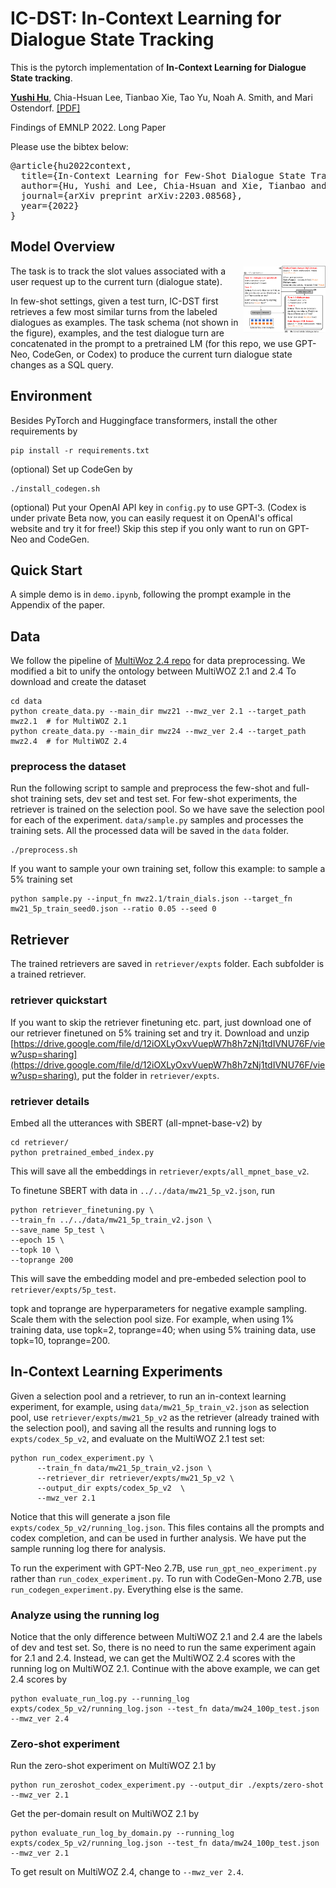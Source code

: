 # IC-DST: In-Context Learning for Dialogue State Tracking

This is the pytorch implementation of
**In-Context Learning for Dialogue State tracking**. 

[**Yushi Hu**](https://yushi-hu.github.io/), Chia-Hsuan Lee, Tianbao Xie, Tao Yu, Noah A. Smith, and Mari Ostendorf. 
[[PDF]](https://arxiv.org/abs/2203.08568)

Findings of EMNLP 2022. Long Paper

Please use the bibtex below:
<pre>
@article{hu2022context,
  title={In-Context Learning for Few-Shot Dialogue State Tracking},
  author={Hu, Yushi and Lee, Chia-Hsuan and Xie, Tianbao and Yu, Tao and Smith, Noah A and Ostendorf, Mari},
  journal={arXiv preprint arXiv:2203.08568},
  year={2022}
}
</pre>


## Model Overview
<img align="right" src="plot/system-teaser.png" width="26%">

The task is to track the slot values associated with a user request up to the current turn (dialogue state).

In few-shot settings,
given a test turn, IC-DST first retrieves a few most similar turns from the labeled dialogues as examples. 
The task schema (not shown in the figure), examples, 
and the test dialogue turn are concatenated in the prompt to a pretrained LM (for this repo, we use GPT-Neo, CodeGen, or Codex) to produce the current turn dialogue state changes as a SQL query.


## Environment
Besides PyTorch and Huggingface transformers, install the other requirements by
```console
pip install -r requirements.txt
```
(optional) Set up CodeGen by
```console
./install_codegen.sh
```

(optional) Put your OpenAI API key in `config.py` to use GPT-3. (Codex is under private Beta now, you can easily request it on OpenAI's offical website and try it for free!)
Skip this step if you only want to run on GPT-Neo and CodeGen.

## Quick Start
A simple demo is in `demo.ipynb`, following the prompt example in the Appendix of the paper.

## Data
We follow the pipeline of [MultiWoz 2.4 repo](https://github.com/smartyfh/MultiWOZ2.4/) for data preprocessing.
We modified a bit to unify the ontology between MultiWOZ 2.1 and 2.4
To download and create the dataset
```console
cd data
python create_data.py --main_dir mwz21 --mwz_ver 2.1 --target_path mwz2.1  # for MultiWOZ 2.1
python create_data.py --main_dir mwz24 --mwz_ver 2.4 --target_path mwz2.4  # for MultiWOZ 2.4
```

### preprocess the dataset
Run the following script to sample and preprocess the few-shot and full-shot training sets, dev set and test set. 
For few-shot experiments, the retriever is trained on the selection pool. So we have save the selection pool for each of the experiment.
`data/sample.py` samples and processes the training sets.
All the processed data will be saved in the `data` folder.
```console
./preprocess.sh
```

If you want to sample your own training set, follow this example:
to sample a 5% training set
```console
python sample.py --input_fn mwz2.1/train_dials.json --target_fn mw21_5p_train_seed0.json --ratio 0.05 --seed 0
```


## Retriever
The trained retrievers are saved in `retriever/expts` folder. Each subfolder is a trained retriever.

### retriever quickstart
If you want to skip the retriever finetuning etc. part, 
just download one of our retriever finetuned on 5% training set and try it.
Download and unzip [https://drive.google.com/file/d/12iOXLyOxvVuepW7h8h7zNj1tdIVNU76F/view?usp=sharing](https://drive.google.com/file/d/12iOXLyOxvVuepW7h8h7zNj1tdIVNU76F/view?usp=sharing), put the folder in `retriever/expts`.

### retriever details
Embed all the utterances with SBERT (all-mpnet-base-v2) by
```console
cd retriever/
python pretrained_embed_index.py
```
This will save all the embeddings in `retriever/expts/all_mpnet_base_v2`.

To finetune SBERT with data in `../../data/mw21_5p_v2.json`, run
```console
python retriever_finetuning.py \
--train_fn ../../data/mw21_5p_train_v2.json \
--save_name 5p_test \
--epoch 15 \
--topk 10 \
--toprange 200
```
This will save the embedding model and pre-embeded selection pool to `retriever/expts/5p_test`.

topk and toprange are hyperparameters for negative example sampling. Scale them with the selection pool size. For example, when using 1% training data, use topk=2, toprange=40; when using 5% training data, use topk=10, toprange=200.



## In-Context Learning Experiments

Given a selection pool and a retriever, to run an in-context learning experiment, for example, using `data/mw21_5p_train_v2.json` as selection pool, use `retriever/expts/mw21_5p_v2` as the retriever (already trained with the selection pool), and saving all the results and running logs to `expts/codex_5p_v2`, and evaluate on the MultiWOZ 2.1 test set:
```console
python run_codex_experiment.py \
      --train_fn data/mw21_5p_train_v2.json \
      --retriever_dir retriever/expts/mw21_5p_v2 \
      --output_dir expts/codex_5p_v2  \
      --mwz_ver 2.1
```
Notice that this will generate a json file `expts/codex_5p_v2/running_log.json`. This files contains all the prompts and codex completion, and can be used in further analysis. We have put the sample running log there for analysis.

To run the experiment with GPT-Neo 2.7B, use `run_gpt_neo_experiment.py` rather than `run_codex_experiment.py`. To run with CodeGen-Mono 2.7B, use `run_codegen_experiment.py`. Everything else is the same.

### Analyze using the running log

Notice that the only difference between MultiWOZ 2.1 and 2.4 are the labels of dev and test set. So, there is no need to run the same experiment again for 2.1 and 2.4. Instead, we can get the MultiWOZ 2.4 scores with the running log on MultiWOZ 2.1. Continue with the above example, we can get 2.4 scores by
```console
python evaluate_run_log.py --running_log expts/codex_5p_v2/running_log.json --test_fn data/mw24_100p_test.json --mwz_ver 2.4
```

### Zero-shot experiment
Run the zero-shot experiment on MultiWOZ 2.1 by
```console
python run_zeroshot_codex_experiment.py --output_dir ./expts/zero-shot --mwz_ver 2.1
```

Get the per-domain result on MultiWOZ 2.1 by
```console
python evaluate_run_log_by_domain.py --running_log expts/codex_5p_v2/running_log.json --test_fn data/mw24_100p_test.json --mwz_ver 2.1
```

To get result on MultiWOZ 2.4, change to `--mwz_ver 2.4`.
